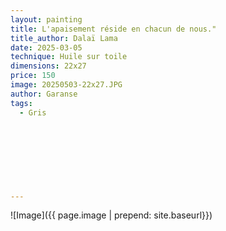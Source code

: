 ```yaml
---
layout: painting
title: L'apaisement réside en chacun de nous." 
title_author: Dalaï Lama     
date: 2025-03-05 
technique: Huile sur toile
dimensions: 22x27
price: 150
image: 20250503-22x27.JPG
author: Garanse
tags:
  - Gris
  
  
  
  
 
  
  
  
---
```

![Image]({{ page.image | prepend: site.baseurl}})

